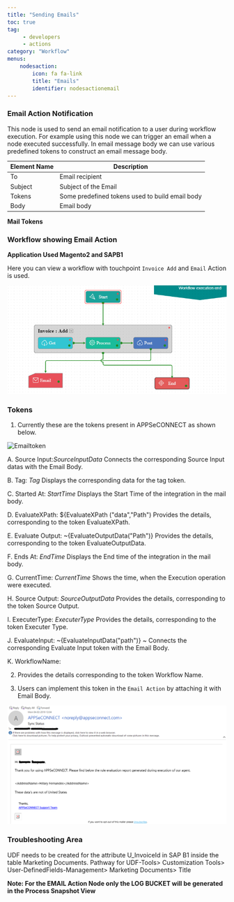 ```yaml
---
title: "Sending Emails"
toc: true
tag: 
     - developers
     - actions
category: "Workflow"
menus: 
    nodesaction:
        icon: fa fa-link
        title: "Emails" 
        identifier: nodesactionemail
---
```


### Email Action Notification 

This node is used to send an email notification to a user during workflow execution. For example using this node we can trigger an email when a node executed successfully. 
In email message body we can use various predefined tokens to construct an email message body. 

|  Element Name | Description  |
|---|---|
| To  | Email recipient  |
| Subject  | Subject of the Email  |
| Tokens  | Some predefined tokens used to build email body|
| Body  | Email body |


**Mail Tokens**

### Workflow showing Email Action

**Application Used Magento2 and SAPB1**

Here you can view a workflow with touchpoint `Invoice Add` and `Email` Action is used.

![EmailAction](/staticfiles/workflow-management/media/Email/EmailAction.png)

### Tokens

1. Currently these are the tokens present in APPSeCONNECT as shown below. 

![Emailtoken](/staticfiles/workflow-management/media/Email/Emailtoken.png)

A. Source Input:${SourceInputData}$
Connects the corresponding Source Input datas with the Email Body.

B. Tag: ${Tag}$
Displays the corresponding data for the tag token.

C. Started At: ${StartTime}$
Displays the Start Time of the integration in the mail body.

D. EvaluateXPath: ${EvaluateXPath ("data","Path")
Provides the details, corresponding to the token EvaluateXPath.

E.	Evaluate Output: ~{EvaluateOutputData("Path")}
Provides the details, corresponding to the token EvaluateOutputData.

F.	Ends At: ${EndTime}$
Displays the End time of the integration in the mail body.

G.	CurrentTime: ${CurrentTime}$
Shows the time, when the Execution operation were executed.

H.	Source Output: ${SourceOutputData}$
Provides the details, corresponding to the token Source Output.

I. 	ExecuterType: ${ExecuterType}$
Provides the details, corresponding to the token Executer Type.

J.	EvaluateInput: ~{EvaluateInputData("path")} ~
Connects the corresponding Evaluate Input token with the Email Body.

K.	WorkflowName:

2. Provides the details corresponding to the token Workflow Name.

3. Users can implement this token in the `Email Action` by attaching it with Email Body.

![Emailbody](/staticfiles/workflow-management/media/Email/Emailbody.png)


### Troubleshooting Area 

UDF needs to be created for the attribute U_InvoiceId in SAP B1 inside the table Marketing Documents.
Pathway for UDF-Tools> Customization Tools> User-DefinedFields-Management> Marketing Documents> Title

**Note: For the EMAIL Action Node only the LOG BUCKET will be generated in the Process Snapshot View**
